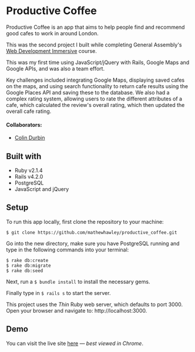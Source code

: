 # Productive Coffee

Productive Coffee is an app that aims to help people find and recommend good cafes to work in around London.

This was the second project I built while completing General Assembly's [Web Development Immersive](https://generalassemb.ly/education/web-development-immersive) course.

This was my first time using JavaScript/jQuery with Rails, Google Maps and Google APIs, and was also a team effort.

Key challenges included integrating Google Maps, displaying saved cafes on the maps, and using search functionality to return cafe results using the Google Places API and saving these to the database. We also had a complex rating system, allowing users to rate the different attributes of a cafe, which calculated the review's overall rating, which then updated the overall cafe rating.

#### Collaborators:
* [Colin Durbin](https://github.com/cddurbin)

## Built with
* Ruby v2.1.4
* Rails v4.2.0
* PostgreSQL
* JavaScript and jQuery

## Setup
To run this app locally, first clone the repository to your machine:

```
$ git clone https://github.com/mathewhawley/productive_coffee.git
```
Go into the new directory, make sure you have PostgreSQL running and type in the following commands into your terminal:

```
$ rake db:create
$ rake db:migrate
$ rake db:seed
```
Next, run a `$ bundle install` to install the necessary gems.

Finally type in `$ rails s` to start the server.

This project uses the _Thin_ Ruby web server, which defaults to port 3000. Open your browser and navigate to: http://localhost:3000.

## Demo
You can visit the live site [here](http://productive-coffee.herokuapp.com) — _best viewed in Chrome_.